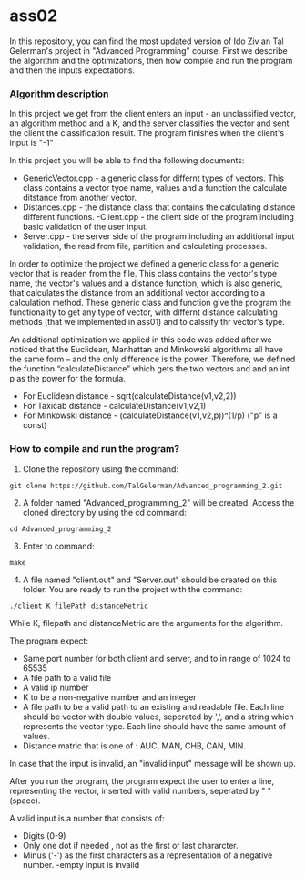 # ass02
In this repository, you can find the most updated version of Ido Ziv an Tal Gelerman's project in "Advanced Programming" course.
First we describe the algorithm and the optimizations, then how compile and run the program and then the inputs expectations.

### Algorithm description
In this project we get from the client enters an input - an unclassified vector, an algorithm method and a K, and the server classifies the vector and sent the client the classification result.
The program finishes when the client's input is "-1"

In this project you will be able to find the following documents:
- GenericVector.cpp - a generic class for differnt types of vectors. This class contains a vector tyoe name, values and a function the calculate ditstance from another vector.
- Distances.cpp - the distance class that contains the calculating distance different functions.
-Client.cpp - the client side of the program including basic validation of the user input.
- Server.cpp - the server side of the program including an additional input validation, the read from file, partition and calculating processes.

In order to optimize the project we defined a generic class for a generic vector that is readen from the file.
This class contains the vector's type name, the vector's values and a distance function, which is also generic, that calculates the distance from an additional vector according to a calculation method.
These generic class and function give the program the functionality to get any  type of vector, with differnt distance calculating methods (that we implemented in ass01) and to calssify thr vector's type.

An additional optimization we applied in this code was added after we noticed that the Euclidean, Manhattan and Minkowski algorithms all have the same form – and the only difference is the power.
Therefore, we defined the function “calculateDistance” which gets the two vectors and and an int p as the power for the formula.
- For Euclidean distance - sqrt(calculateDistance(v1,v2,2))
- For Taxicab distance - calculateDistance(v1,v2,1)
- For Minkowski distance - (calculateDistance(v1,v2,p))^(1/p) ("p" is a const)


### How to compile and run the program?
1. Clone the repository using the command:
```
git clone https://github.com/TalGelerman/Advanced_programming_2.git
```
2. A folder named "Advanced_programming_2" will be created. Access the cloned directory by using the cd command:
```
cd Advanced_programming_2
```
3. Enter to command:
```
make
```
4. A file named "client.out" and "Server.out" should be created on this folder. You are ready to run the project with the command:
```
./client K filePath distanceMetric
```
While K, filepath and distanceMetric are the arguments for the algorithm.

The program expect:
- Same port number for both client and server, and to in range of 1024 to 65535
- A file path to a valid file
- A valid ip number
- K to be a non-negative number and an integer
- A file path to be a valid path to an existing and readable file. Each line should be vector with double values, seperated by ',', and a string which represents the vector type. Each line should have the same amount of values.
- Distance matric that is one of : AUC, MAN, CHB, CAN, MIN.

In case that the input is invalid, an "invalid input" message will be shown up.

After you run the program, the program expect the user to enter a line, representing the vector, inserted with valid numbers, seperated by " "(space). 

A valid input is a number that consists of:
- Digits (0-9)
- Only one dot if needed , not as the first or last chararcter.
- Minus ('-') as the first characters as a representation of a negative number.
-empty input is invalid


